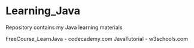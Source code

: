 # Learning_Java
Repository contains my Java learning materials  

FreeCourse_LearnJava - codecademy.com
JavaTutorial - w3schools.com